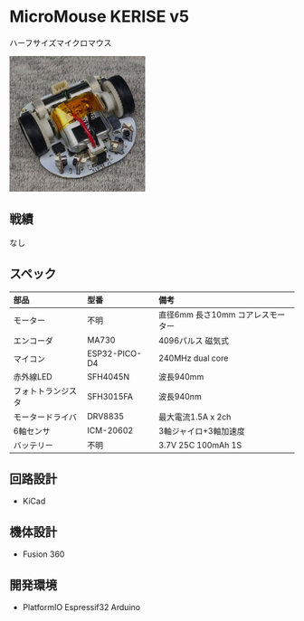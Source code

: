 # MicroMouse KERISE v5

ハーフサイズマイクロマウス

<img src="images/kerise-v5.jpg" alt="KERISE v5" width="240px"/>

## 戦績

なし

## スペック

| 部品               | 型番          | 備考                              |
| :----------------- | :------------ | :-------------------------------- |
| モーター           | 不明          | 直径6mm 長さ10mm コアレスモーター |
| エンコーダ         | MA730         | 4096パルス 磁気式                 |
| マイコン           | ESP32-PICO-D4 | 240MHz dual core                  |
| 赤外線LED          | SFH4045N      | 波長940mm                         |
| フォトトランジスタ | SFH3015FA     | 波長940nm                         |
| モータードライバ   | DRV8835       | 最大電流1.5A x 2ch                |
| 6軸センサ          | ICM-20602     | 3軸ジャイロ+3軸加速度             |
| バッテリー         | 不明          | 3.7V 25C 100mAh 1S                |

## 回路設計

- KiCad

## 機体設計

- Fusion 360

## 開発環境

- PlatformIO Espressif32 Arduino
